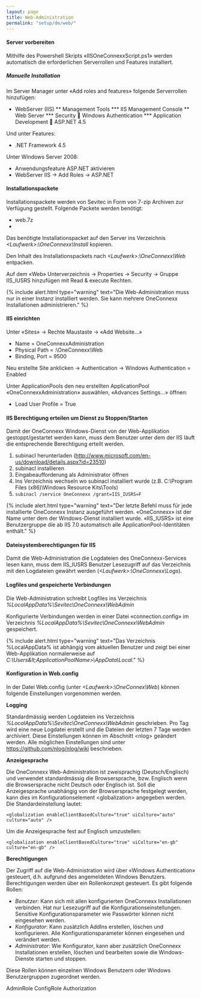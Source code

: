 ```yaml
---
layout: page
title: Web-Administration
permalink: "setup/de/web/"
---
```


#### Server vorbereiten

Mithilfe des Powershell Skripts «IISOneConnexxScript.ps1» werden automatisch die erforderlichen Serverrollen und Features
installiert.

##### Manuelle Installation

Im Server Manager unter «Add roles and features» folgende Serverrollen hinzufügen:
* WebServer (IIS)
** Management Tools
*** IIS Management Console
**	Web Server
*** Security  Windows Authentication
*** Application Development  ASP.NET 4.5

Und unter Features:
* .NET Framework 4.5

Unter Windows Server 2008:
* Anwendungsfeature ASP.NET aktivieren
* WebServer IIS -> Add Roles -> ASP.NET

#### Installationspackete

Installationspackete werden von Sevitec in Form von 7-zip Archiven zur Verfügung gestellt. Folgende Packete werden benötigt:

* web.7z
* 
Das benötigte Installationspacket auf den Server ins Verzeichnis *&lt;Laufwerk&gt;:\OneConnexx\Install* kopieren.

Den Inhalt des Installationspackets nach *&lt;Laufwerk&gt;:\OneConnexx\Web* entpacken.

Auf dem «Web» Unterverzeichnis -> Properties -> Security -> Gruppe IIS_IUSRS hinzufügen mit Read & execute Rechten.

{% include alert.html type="warning" text="Die Web-Administration muss nur in einer Instanz installiert werden. Sie kann mehrere OneConnexx Installationen administrieren." %}

#### IIS einrichten

Unter «Sites» -> Rechte Maustaste -> «Add Website…»

* Name = OneConnexxAdministration
* Physical Path = <Laufwerk>:\OneConnexx\Web
* Binding, Port = 9500

Neu erstellte Site anklicken -> Authentication -> Windows Authentication = Enabled

Unter ApplicationPools den neu erstellten ApplicationPool «OneConnexxAdministration» auswählen, «Advances Settings…» öffnen:
* Load User Profile = True

#### IIS Berechtigung erteilen um Dienst zu Stoppen/Starten

Damit der OneConnexx Windows-Dienst von der Web-Applikation gestoppt/gestartet werden kann, muss dem Benutzer unter dem der
IIS läuft die entsprechende Berechtigung erteilt werden.

1. subinacl herunterladen (http://www.microsoft.com/en-us/download/details.aspx?id=23510)
1. subinacl installieren
1. Eingabeaufforderung als Administrator öffnen
1. Ins Verzeichnis wechseln wo subinacl installiert wurde (z.B. C:\Program Files (x86)\Windows Resource Kits\Tools\)
1. ```subinacl /service OneConnexx /grant=IIS_IUSRS=F```

{% include alert.html type="warning" text="Der letzte Befehl muss für jede installierte OneConnexx Instanz ausgeführt werden. «OneConnexx» ist der Name unter dem der Windows-Dienst installiert wurde. «IIS_IUSRS» ist eine Benutzergruppe die ab IIS 7.0 automatisch alle ApplicationPool-Identitäten enthält." %}

#### Dateisystemberechtigungen für IIS

Damit die Web-Administration die Logdateien des OneConnexx-Services lesen kann, muss dem IIS_IUSRS Benutzer Lesezugriff
auf das Verzeichnis mit den Logdateien gewährt werden (*&lt;Laufwerk&gt;:\OneConnexx\Logs*).

#### Logfiles und gespeicherte Verbindungen

Die Web-Administration schreibt Logfiles ins Verzeichnis *%LocalAppData%\Sevitec\OneConnexx\WebAdmin*

Konfigurierte Verbindungen werden in einer Datei «connection.config» im Verzeichnis *%LocalAppData%\Sevitec\OneConnexx\WebAdmin* gespeichert.

{% include alert.html type="warning" text="Das Verzeichnis %LocalAppData% ist abhängig vom aktuellen Benutzer und zeigt bei einer Web-Applikation normalerweise auf *C:\Users\&lt;ApplicationPoolName&gt;\AppData\Local*." %}

#### Konfiguration in Web.config

In der Datei Web.config (unter *&lt;Laufwerk&gt;:\OneConnex\Web*) können folgende Einstellungen vorgenommen werden.

__Logging__

Standardmässig werden Logdateien ins Verzeichnis *%LocalAppData%\Sevitec\OneConnexx\WebAdmin* geschrieben.
Pro Tag wird eine neue Logdatei erstellt und die Dateien der letzten 7 Tage werden archiviert.
Diese Einstellungen können im Abschnitt &lt;nlog&gt; geändert werden.
Alle möglichen Einstellungen sind unter https://github.com/nlog/nlog/wiki beschrieben.

__Anzeigesprache__

Die OneConnexx Web-Administration ist zweisprachig (Deutsch/Englisch) und verwendet standardmässig die Browsersprache,
bzw. Englisch wenn die Browsersprache nicht Deutsch oder Englisch ist. Soll die Anzeigesprache unabhängig von der
Browsersprache festgelegt werden, kann dies im Konfigurationselement &lt;globalization&gt; angegeben werden.
Die Standardeinstellung lautet:

```
<globalization enableClientBasedCulture="true" uiCulture="auto" culture="auto" />
```

Um die Anzeigesprache fest auf Englisch umzustellen:

```
<globalization enableClientBasedCulture="true" uiCulture="en-gb" culture="en-gb" />
```

__Berechtigungen__

Der Zugriff auf die Web-Administration wird über «Windows Authentication» gesteuert, d.h. aufgrund des angemeldeten Windows
Benutzers. Berechtigungen werden über ein Rollenkonzept gesteuert. Es gibt folgende Rollen:

* *Benutzer*: Kann sich mit allen konfigurierten OneConnexx Installationen verbinden. Hat nur Lesezugriff auf die Konfigurationseinstellungen. Sensitive Konfigurationsparameter wie Passwörter können nicht eingesehen werden.
* *Konfigurator*: Kann zusätzlich AddIns erstellen, löschen und konfigurieren. Alle Konfigurationsparameter können eingesehen und verändert werden.
* *Administrator*: Wie Konfigurator, kann aber zusätzlich OneConnexx Installationen erstellen, löschen und bearbeiten sowie die Windows-Dienste starten und stoppen.

Diese Rollen können einzelnen Windows Benutzern oder Windows Benutzergruppen zugeordnet werden.

AdminRole
ConfigRole
Authorization
